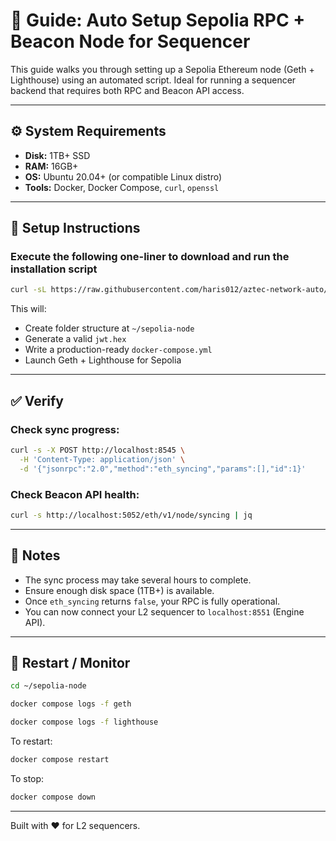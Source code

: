 # 📘 Guide: Auto Setup Sepolia RPC + Beacon Node for Sequencer

This guide walks you through setting up a Sepolia Ethereum node (Geth + Lighthouse) using an automated script. Ideal for running a sequencer backend that requires both RPC and Beacon API access.

---

## ⚙️ System Requirements

- **Disk:** 1TB+ SSD
- **RAM:** 16GB+
- **OS:** Ubuntu 20.04+ (or compatible Linux distro)
- **Tools:** Docker, Docker Compose, `curl`, `openssl`

---

## 🚀 Setup Instructions

### Execute the following one-liner to download and run the installation script

```bash
curl -sL https://raw.githubusercontent.com/haris012/aztec-network-auto/refs/heads/main/auto-setup-sepolia.sh -o auto-setup-sepolia.sh && chmod +x auto-setup-sepolia.sh && bash auto-setup-sepolia.sh

```
This will:
- Create folder structure at `~/sepolia-node`
- Generate a valid `jwt.hex`
- Write a production-ready `docker-compose.yml`
- Launch Geth + Lighthouse for Sepolia

---

## ✅ Verify

### Check sync progress:
```bash
curl -s -X POST http://localhost:8545 \
  -H 'Content-Type: application/json' \
  -d '{"jsonrpc":"2.0","method":"eth_syncing","params":[],"id":1}'
```

### Check Beacon API health:
```bash
curl -s http://localhost:5052/eth/v1/node/syncing | jq
```

---

## 🧠 Notes

- The sync process may take several hours to complete.
- Ensure enough disk space (1TB+) is available.
- Once `eth_syncing` returns `false`, your RPC is fully operational.
- You can now connect your L2 sequencer to `localhost:8551` (Engine API).

---

## 🔄 Restart / Monitor

```bash
cd ~/sepolia-node

docker compose logs -f geth

docker compose logs -f lighthouse
```

To restart:
```bash
docker compose restart
```

To stop:
```bash
docker compose down
```

---

Built with ❤️ for L2 sequencers.
